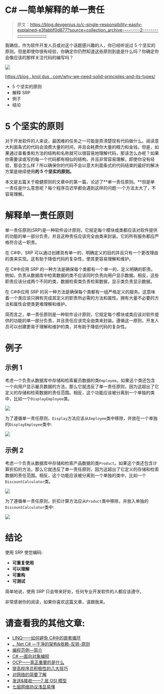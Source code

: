 # C# —简单解释的单一责任

> 原文：<https://blog.devgenius.io/c-single-responsibility-easily-explained-e3fabbf0d877?source=collection_archive---------2----------------------->

我确信，作为软件开发人员或对这个话题感兴趣的人，你已经听说过 5 个坚实的原则。但是即使你很有经验，你确定你仍然知道这些原则到底是什么吗？你确定你会像应该的那样关注代码的编写吗？

![](img/690bc496e477bac241f431abd001f199.png)

[https://blog . knol dus . com/why-we-need-solid-principles-and-its-types/](https://blog.knoldus.com/why-we-need-solid-principles-and-its-types/)

*   5 个坚实的原则
*   解释 SRP
*   例子
*   结论

# 5 个坚实的原则

对于开发软件的人来说，最困难的任务之一可能是弄清楚现有代码做什么。阅读意大利面条式的代码会浪费大量的时间，并且会耗费你大量的精力和金钱。但是，如果通过查看类和方法的结构和名称就可以很容易地理解代码，那该怎么办呢？如果你需要读或写的每一个代码都有相似的结构，并且非常容易理解，即使你没有经验，那会怎么样？所以确保你的代码不会以意大利面条式的代码结束的最好的解决方案是继续使用**的 5 个坚实的原则。**

本文是五篇关于稳健原则的文章中的第一篇，论述了**单一责任原则。**但是单一责任是什么意思呢？每个程序员迟早都会遇到这样的问题:一个方法太大了，不容易理解。

# 解释单一责任原则

单一责任原则(SRP)是一种软件设计原则，它规定每个模块或类都应该对软件提供的功能的单一部分负责，并且这种责任应该完全由类来封装。它的所有服务都应严格符合这一职责。

在 C#中，SRP 可以通过创建具有单一的、明确定义的目的并且只有一个更改理由的类来实现。这有助于降低代码的复杂性，使其更容易理解和维护。

在 C#中应用 SRP 的一种方法是确保每个类都有一个单一的、定义明确的职责。例如，负责从数据库中检索数据的类不应该同时负责向用户显示数据。相反，这些职责应该分成两个不同的类，数据检索类负责检索数据，显示类负责显示数据。

在 C#中应用 SRP 的另一种方法是确保每个类都有一组严格定义的服务。这意味着一个类应该只拥有完成其定义的职责所必需的方法和属性。拥有大量不必要的方法和属性会使类更难理解和维护。

简而言之，单一责任原则是一种软件设计原则，它规定每个模块或类应该对软件提供的功能的单一部分负责，并且责任应该完全由类来封装。遵循这一原则，开发人员可以创建更易于理解和维护的类，并有助于降低代码的复杂性。

# 例子

## 示例 1

考虑一个负责从数据库中存储和检索雇员数据的类`Employee`。如果这个类还包含一个向用户显示雇员数据的方法，那么它就违反了单一责任原则，因为这超出了它定义的存储和检索数据的责任范围。相反，这个功能应该被分离到一个单独的类中，比如一个`DisplayEmployee`类。

![](img/9f31254189401512f33a21e8b8022754.png)

为了遵循单一责任原则，`Display`方法应该从`Employee`类中移除，并放在一个单独的`DisplayEmployee`类中:

![](img/d5287f5c4a703351eff5c6d6e1271017.png)

## 示例 2

考虑一个负责从数据库中存储和检索产品数据的类`Product`。如果这个类还包含计算折扣的方法，那么它就违反了单一责任原则，因为这超出了它定义的存储和检索数据的责任范围。相反，这个功能应该被分离到一个单独的类中，比如一个`DiscountCalculator`类。

![](img/0462a8755cf51ee7baaf423375963f68.png)

为了遵循单一责任原则，折扣计算方法应从`Product`类中移除，并放入单独的`DiscountCalculator`类中:

![](img/32f93ab6c43f5dc66b886b86ed9675e1.png)

# 结论

使用 SRP 使您编码:

*   **可重复使用**
*   **可以理解**
*   **可重构**
*   **可测试**

简单地说，使用 SRP 只会带来好处，任何专业开发软件的人都应该遵守。

非常感谢你的阅读，如果你喜欢这篇文章，请跟我来。

# 请查看我的其他文章:

*   [LINQ——如何避免 C#中的嵌套循环](https://medium.com/codex/linq-how-to-avoid-nested-loops-in-c-ed4ae19886e4)
*   [。Net C# —干净的架构&依赖-反转-原则](https://medium.com/dev-genius/net-c-clean-architecture-dependency-inversion-principle-7ea64f586c58)
*   [编程范例—简介](https://medium.com/dev-genius/programming-paradigms-a-very-short-brief-5324908640bd)
*   [C# —面向对象编程](https://medium.com/codex/c-object-oriented-programming-oop-2d92a5cd336f)
*   [OCP——真正重要的是什么](https://medium.com/@sebastianstreng96/ocp-what-really-matters-610159d600dc)
*   [提高程序员积极性的八大技巧](https://medium.com/@sebastianstreng96/top-8-tips-to-improve-your-motivation-as-programmer-be63b2baaf7e)
*   [对网络的简要了解](https://medium.com/codex/a-brief-insight-into-networks-2171f1e9aea1)
*   [发送&接收——7 层 OSI 模型](https://medium.com/codex/send-receive-the-7-layer-osi-model-e475829b999)
*   [七层网络协议浅显易懂](https://medium.com/@sebastianstreng96/7-layer-network-protocols-easily-explained-e11e3e09f34d)